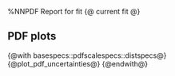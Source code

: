 %NNPDF Report for fit {@ current fit @}

PDF plots
-----------------
{@with basespecs::pdfscalespecs::distspecs@}
{@plot_pdf_uncertainties@}
{@endwith@}
